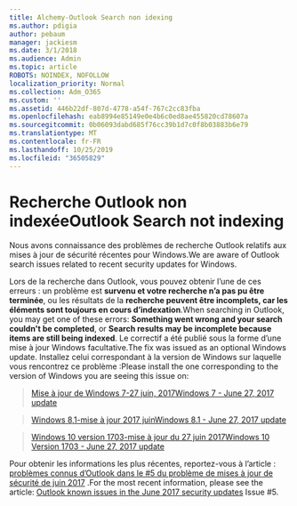 ```yaml
---
title: Alchemy-Outlook Search non idexing
ms.author: pdigia
author: pebaum
manager: jackiesm
ms.date: 3/1/2018
ms.audience: Admin
ms.topic: article
ROBOTS: NOINDEX, NOFOLLOW
localization_priority: Normal
ms.collection: Adm_O365
ms.custom: ''
ms.assetid: 446b22df-807d-4778-a54f-767c2cc83fba
ms.openlocfilehash: eab8994e85149e0e4b6c0ed8ae455820cd78607a
ms.sourcegitcommit: 0b06093dabd685f76cc39b1d7c0f8b03883b6e79
ms.translationtype: MT
ms.contentlocale: fr-FR
ms.lasthandoff: 10/25/2019
ms.locfileid: "36505829"
---
```

# <a name="outlook-search-not-indexing"></a><span data-ttu-id="8db55-102">Recherche Outlook non indexée</span><span class="sxs-lookup"><span data-stu-id="8db55-102">Outlook Search not indexing</span></span>

<span data-ttu-id="8db55-103">Nous avons connaissance des problèmes de recherche Outlook relatifs aux mises à jour de sécurité récentes pour Windows.</span><span class="sxs-lookup"><span data-stu-id="8db55-103">We are aware of Outlook search issues related to recent security updates for Windows.</span></span>
  
<span data-ttu-id="8db55-104">Lors de la recherche dans Outlook, vous pouvez obtenir l’une de ces erreurs : un problème est **survenu et votre recherche n’a pas pu être terminée**, ou les résultats de la **recherche peuvent être incomplets, car les éléments sont toujours en cours d’indexation**.</span><span class="sxs-lookup"><span data-stu-id="8db55-104">When searching in Outlook, you may get one of these errors: **Something went wrong and your search couldn't be completed**, or **Search results may be incomplete because items are still being indexed**.</span></span> <span data-ttu-id="8db55-105">Le correctif a été publié sous la forme d’une mise à jour Windows facultative.</span><span class="sxs-lookup"><span data-stu-id="8db55-105">The fix was issued as an optional Windows update.</span></span> <span data-ttu-id="8db55-106">Installez celui correspondant à la version de Windows sur laquelle vous rencontrez ce problème :</span><span class="sxs-lookup"><span data-stu-id="8db55-106">Please install the one corresponding to the version of Windows you are seeing this issue on:</span></span> 
  
> [<span data-ttu-id="8db55-107">Mise à jour de Windows 7-27 juin, 2017</span><span class="sxs-lookup"><span data-stu-id="8db55-107">Windows 7 - June 27, 2017 update</span></span>](https://support.microsoft.com/kb/4022168.aspx)
    
> [<span data-ttu-id="8db55-108">Windows 8,1-mise à jour 2017 juin</span><span class="sxs-lookup"><span data-stu-id="8db55-108">Windows 8.1 - June 27, 2017 update</span></span>](https://support.microsoft.com/kb/4022720.aspx)
    
> [<span data-ttu-id="8db55-109">Windows 10 version 1703-mise à jour du 27 juin 2017</span><span class="sxs-lookup"><span data-stu-id="8db55-109">Windows 10 Version 1703 - June 27, 2017 update</span></span>](https://support.microsoft.com/kb/4022716.aspx)
    
<span data-ttu-id="8db55-110">Pour obtenir les informations les plus récentes, reportez-vous à l’article : [problèmes connus d’Outlook dans le #5 du problème de mises à jour de sécurité de juin 2017](https://support.office.com/article/Outlook-known-issues-in-the-June-2017-security-updates-3F6DBFFD-8505-492D-B19F-B3B89369ED9B.aspx) .</span><span class="sxs-lookup"><span data-stu-id="8db55-110">For the most recent information, please see the article: [Outlook known issues in the June 2017 security updates](https://support.office.com/article/Outlook-known-issues-in-the-June-2017-security-updates-3F6DBFFD-8505-492D-B19F-B3B89369ED9B.aspx) Issue #5.</span></span> 
  


